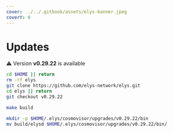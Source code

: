 ```yaml
---
cover: ../../.gitbook/assets/elys-banner.jpeg
coverY: 0
---
```


# Updates

⚠️ Version **v0.29.22** is available

```bash
cd $HOME || return
rm -rf elys
git clone https://github.com/elys-network/elys.git
cd elys || return
git checkout v0.29.22

make build

mkdir -p $HOME/.elys/cosmovisor/upgrades/v0.29.22/bin
mv build/elysd $HOME/.elys/cosmovisor/upgrades/v0.29.22/bin/
```
